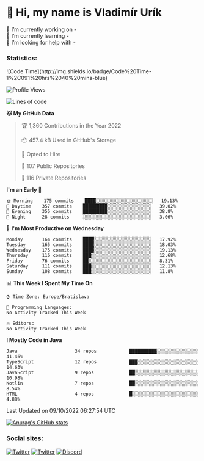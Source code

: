 <h1> 👋 Hi, my name is Vladimír Urík</h1>
<p>
 🔭 I’m currently working on -<br>
 🌱 I’m currently learning -<br>
 🤔 I’m looking for help with -<br>
</p>
<h3>Statistics:</h3>
<!--START_SECTION:waka-->
![Code Time](http://img.shields.io/badge/Code%20Time-1%2C091%20hrs%2040%20mins-blue)

![Profile Views](http://img.shields.io/badge/Profile%20Views-5-blue)

![Lines of code](https://img.shields.io/badge/From%20Hello%20World%20I%27ve%20Written-4%20Million%20lines%20of%20code-blue)

**🐱 My GitHub Data** 

> 🏆 1,360 Contributions in the Year 2022
 > 
> 📦 457.4 kB Used in GitHub's Storage 
 > 
> 💼 Opted to Hire
 > 
> 📜 107 Public Repositories 
 > 
> 🔑 116 Private Repositories  
 > 
**I'm an Early 🐤** 

```text
🌞 Morning    175 commits    ████░░░░░░░░░░░░░░░░░░░░░   19.13% 
🌆 Daytime    357 commits    █████████░░░░░░░░░░░░░░░░   39.02% 
🌃 Evening    355 commits    █████████░░░░░░░░░░░░░░░░   38.8% 
🌙 Night      28 commits     ░░░░░░░░░░░░░░░░░░░░░░░░░   3.06%

```
📅 **I'm Most Productive on Wednesday** 

```text
Monday       164 commits    ████░░░░░░░░░░░░░░░░░░░░░   17.92% 
Tuesday      165 commits    ████░░░░░░░░░░░░░░░░░░░░░   18.03% 
Wednesday    175 commits    ████░░░░░░░░░░░░░░░░░░░░░   19.13% 
Thursday     116 commits    ███░░░░░░░░░░░░░░░░░░░░░░   12.68% 
Friday       76 commits     ██░░░░░░░░░░░░░░░░░░░░░░░   8.31% 
Saturday     111 commits    ███░░░░░░░░░░░░░░░░░░░░░░   12.13% 
Sunday       108 commits    ███░░░░░░░░░░░░░░░░░░░░░░   11.8%

```


📊 **This Week I Spent My Time On** 

```text
⌚︎ Time Zone: Europe/Bratislava

💬 Programming Languages: 
No Activity Tracked This Week

🔥 Editors: 
No Activity Tracked This Week

```

**I Mostly Code in Java** 

```text
Java                     34 repos            ██████████░░░░░░░░░░░░░░░   41.46% 
TypeScript               12 repos            ███░░░░░░░░░░░░░░░░░░░░░░   14.63% 
JavaScript               9 repos             ██░░░░░░░░░░░░░░░░░░░░░░░   10.98% 
Kotlin                   7 repos             ██░░░░░░░░░░░░░░░░░░░░░░░   8.54% 
HTML                     4 repos             █░░░░░░░░░░░░░░░░░░░░░░░░   4.88%

```



 Last Updated on 09/10/2022 06:27:54 UTC
<!--END_SECTION:waka-->

[![Anurag's GitHub stats](https://github-readme-stats.vercel.app/api?username=vladimir-urik)](https://github.com/anuraghazra/github-readme-stats)

<h3>Social sites:</h3>
<p><a href="https://twitter.com/GGGEDR" target="_blank"><img alt="Twitter" src="https://img.shields.io/badge/twitter-%231DA1F2.svg?&style=for-the-badge&logo=twitter&logoColor=white" /></a> <a href="https://www.reddit.com/user/GGGEDR" target="_blank"><img alt="Twitter" src="https://img.shields.io/badge/reddit-%23FE6262.svg?&style=for-the-badge&logo=reddit&logoColor=white" /></a> <a href="https://discord.com/users/535708984959827978" target="_blank"><img alt="Discord" src="https://img.shields.io/badge/discord-%235865f2.svg?&style=for-the-badge&logo=discord&logoColor=white" />
</p>
